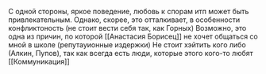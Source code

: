 С одной стороны, яркое поведение, любовь к спорам итп может быть привлекательным. Однако, скорее, это отталкивает, в особенности конфликтоность (не стоит вести себя так, как Горных)
Возможно, это одна из причин, по которой [[Анастасия Борисец]] не хочет общаться со мной в школе (репутауионные издержки)
Не стоит хэйтить кого либо (Алкин, Пупов), так как всегда есть люди, которые этого кого-то любят
[[Коммуникация]]
